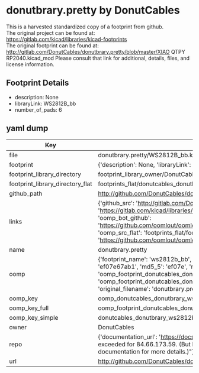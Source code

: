 # donutbrary.pretty by DonutCables  
This is a harvested standardized copy of a footprint from github.  
The original project can be found at:  
https://gitlab.com/kicad/libraries/kicad-footprints  
The original footprint can be found at:
http://gitlab.com/DonutCables/donutbrary.pretty/blob/master/XIAO QTPY RP2040.kicad_mod
Please consult that link for additional, details, files, and license information.  
## Footprint Details
* description: None  
* libraryLink: WS2812B_bb  
* number_of_pads: 6  
## yaml dump  
| Key | Value |  
| --- | --- |  
| file | donutbrary.pretty/WS2812B_bb.kicad_mod |  
| footprint | {'description': None, 'libraryLink': 'WS2812B_bb', 'number_of_pads': 6} |  
| footprint_library_directory | footprint_library_owner/DonutCables_donutbrary.pretty |  
| footprint_library_directory_flat | footprints_flat/donutcables_donutbrary_ws2812b_bb/working |  
| github_path | http://github.com/DonutCables/donutbrary.pretty/blob/master/WS2812B_bb.kicad_mod |  
| links | {'github_src': 'http://gitlab.com/DonutCables/donutbrary.pretty/blob/master/XIAO QTPY RP2040.kicad_mod', 'github_src_repo': 'https://gitlab.com/kicad/libraries/kicad-footprints', 'oomp_bot': 'footprints/donutcables_donutbrary_ws2812b_bb/working', 'oomp_bot_github': 'https://github.com/oomlout/oomlout_oomp_footprint_bot/tree/main/footprints/donutcables_donutbrary_ws2812b_bb/working', 'oomp_src_flat': 'footprints_flat/footprints_flat/donutcables_donutbrary_ws2812b_bb/working', 'oomp_src_flat_github': 'https://github.com/oomlout/oomlout_oomp_footprint_src/tree/main/footprints_flat/donutcables_donutbrary_ws2812b_bb/working'} |  
| name | donutbrary.pretty |  
| oomp | {'footprint_name': 'ws2812b_bb', 'library_name': 'donutbrary', 'md5': 'ef07e67ab14c7f290bce9e1c66c20e25', 'md5_10': 'ef07e67ab1', 'md5_5': 'ef07e', 'md5_6': 'ef07e6', 'oomp_key': 'oomp_donutcables_donutbrary_ws2812b_bb', 'oomp_key_extra': 'oomp_footprint_donutcables_donutbrary_ws2812b_bb', 'oomp_key_full': 'oomp_footprint_donutcables_donutbrary_ws2812b_bb_ef07e6', 'oomp_key_simple': 'donutcables_donutbrary_ws2812b_bb', 'original_filename': 'donutbrary.pretty/WS2812B_bb.kicad_mod', 'owner_name': 'donutcables'} |  
| oomp_key | oomp_donutcables_donutbrary_ws2812b_bb |  
| oomp_key_full | oomp_footprint_donutcables_donutbrary_ws2812b_bb |  
| oomp_key_simple | donutcables_donutbrary_ws2812b_bb |  
| owner | DonutCables |  
| repo | {'documentation_url': 'https://docs.github.com/rest/overview/resources-in-the-rest-api#rate-limiting', 'message': "API rate limit exceeded for 84.66.173.59. (But here's the good news: Authenticated requests get a higher rate limit. Check out the documentation for more details.)"} |  
| url | http://github.com/DonutCables/donutbrary.pretty |  

